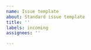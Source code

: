 ```yaml
---
name: Issue template
about: Standard issue template
title: ''
labels: incoming
assignees: ''

---
```



